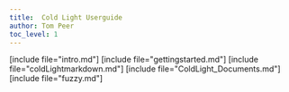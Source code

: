 ```yaml
---
title:	Cold Light Userguide
author: Tom Peer
toc_level: 1
---
```


[include file="intro.md"]
[include file="gettingstarted.md"]
[include file="coldLightmarkdown.md"]
[include file="ColdLight_Documents.md"]
[include file="fuzzy.md"]

